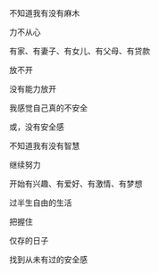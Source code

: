 不知道我有没有麻木

力不从心

有家、有妻子、有女儿、有父母、有贷款

放不开

没有能力放开

我感觉自己真的不安全

或，没有安全感

 

不知道我有没有智慧

继续努力

开始有兴趣、有爱好、有激情、有梦想

过半生自由的生活

把握住

仅存的日子

找到从未有过的安全感
<!-- ##{"timestamp":1450757079}## -->